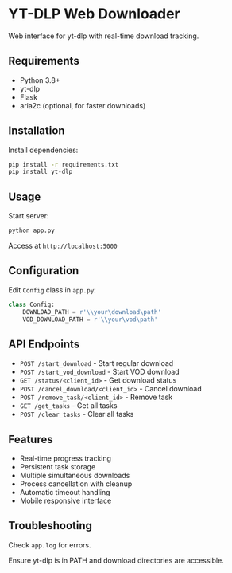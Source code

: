 # YT-DLP Web Downloader

Web interface for yt-dlp with real-time download tracking.

## Requirements

- Python 3.8+
- yt-dlp
- Flask
- aria2c (optional, for faster downloads)

## Installation

Install dependencies:
```bash
pip install -r requirements.txt
pip install yt-dlp
```

## Usage

Start server:
```bash
python app.py
```

Access at `http://localhost:5000`

## Configuration

Edit `Config` class in `app.py`:

```python
class Config:
    DOWNLOAD_PATH = r'\\your\download\path'
    VOD_DOWNLOAD_PATH = r'\\your\vod\path'
```

## API Endpoints

- `POST /start_download` - Start regular download
- `POST /start_vod_download` - Start VOD download  
- `GET /status/<client_id>` - Get download status
- `POST /cancel_download/<client_id>` - Cancel download
- `POST /remove_task/<client_id>` - Remove task
- `GET /get_tasks` - Get all tasks
- `POST /clear_tasks` - Clear all tasks

## Features

- Real-time progress tracking
- Persistent task storage
- Multiple simultaneous downloads
- Process cancellation with cleanup
- Automatic timeout handling
- Mobile responsive interface

## Troubleshooting

Check `app.log` for errors.

Ensure yt-dlp is in PATH and download directories are accessible.

